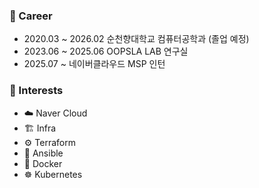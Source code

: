 ### 💼 Career
- 2020.03 ~ 2026.02 순천향대학교 컴퓨터공학과 (졸업 예정)
- 2023.06 ~ 2025.06 OOPSLA LAB 연구실
- 2025.07 ~ 네이버클라우드 MSP 인턴

### 🚀 Interests
- ☁️ Naver Cloud
- 🏗️ Infra
- ⚙️ Terraform
- 🔧 Ansible
- 🐳 Docker
- ☸️ Kubernetes
